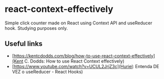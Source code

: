 # react-context-effectively
Simple click counter made on React using Context API and useReducer hook.
Studying purposes only.

## Useful links
- [https://kentcdodds.com/blog/how-to-use-react-context-effectively](Kent C. Dodds: How to use React Context effectively)
- [https://www.youtube.com/watch?v=UCUL2JrjZ3c](Huriel: Entenda DE VEZ o useReducer - React Hooks)
